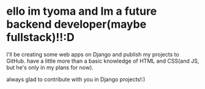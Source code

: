 # ello im tyoma and Im a future backend developer(maybe fullstack)!!:D

I'll be creating some web apps on Django and publish my projects to GitHub. have a little more than a basic knowledge of HTML and CSS(and JS, but he's only in my plans for now).

always glad to contribute with you in Django projects!:)

